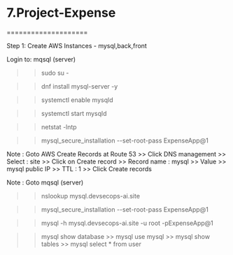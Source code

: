 # 7.Project-Expense
====================

Step 1: Create AWS Instances - mysql,back,front

Login to: mqsql (server) 

>> sudo su -

>> dnf install mysql-server -y 

>> systemctl enable mysqld

>> systemctl start mysqld

>> netstat -lntp

>> mysql_secure_installation --set-root-pass ExpenseApp@1

Note : Goto AWS Create Records at Route 53  >> Click DNS management  >> Select : site  >>  Click on Create record >> Record name : mysql  >> Value >> mysql public IP  >> TTL : 1  >> Click Create records

Note : Goto mqsql (server) 

>> nslookup mysql.devsecops-ai.site    

>> mysql_secure_installation --set-root-pass ExpenseApp@1

>> mysql -h mysql.devsecops-ai.site -u root -pExpenseApp@1

>> mysql show database  >> mysql use mysql  >> mysql  show tables  >> mysql select * from user




